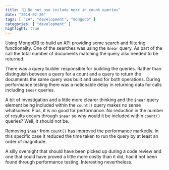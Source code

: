 ```yaml
---
title: "🔢 Do not use include near in count queries"
date: "2014-02-26"
tags: [ "c#", "development", "mongodb" ]
categories: [ "development" ]
highlight: true
---
```


Using MongoDB to build an API providing some search and filtering
functionality. One of the searches was using the `$near` query. As part of the
call the total number of documents matching the query also needed to be
returned.

There was a query builder responsible for building the queries. Rather than
distinguish between a query for a count and a query to return the documents the
same query was built and used for both operations. During performance testing
there was a noticeable delay in returning data for calls including `$near`
queries.

A bit of investigation and a little more clearer thinking and the `$near` query
element being included within the `count()` query makes no sense whatsoever.
Plus, it is no good for performance. No reduction in the number of results
occurs through `$near` so why would it be included within `count()` queries?
Well, it should not be.

Removing `$near` from `count()` has improved the performance markedly. In this
specific case it reduced the time taken to run the query by at least an order
of magnitude.

A silly oversight that should have been picked up during a code review and one
that could have proved a little more costly than it did, had it not been found
through performance testing. Interesting nevertheless.
